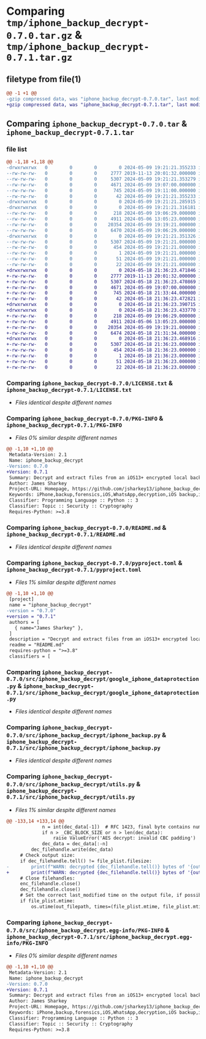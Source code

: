# Comparing `tmp/iphone_backup_decrypt-0.7.0.tar.gz` & `tmp/iphone_backup_decrypt-0.7.1.tar.gz`

## filetype from file(1)

```diff
@@ -1 +1 @@
-gzip compressed data, was "iphone_backup_decrypt-0.7.0.tar", last modified: Thu May  9 19:21:21 2024, max compression
+gzip compressed data, was "iphone_backup_decrypt-0.7.1.tar", last modified: Sat May 18 21:36:23 2024, max compression
```

## Comparing `iphone_backup_decrypt-0.7.0.tar` & `iphone_backup_decrypt-0.7.1.tar`

### file list

```diff
@@ -1,18 +1,18 @@
-drwxrwxrwx   0        0        0        0 2024-05-09 19:21:21.355233 iphone_backup_decrypt-0.7.0/
--rw-rw-rw-   0        0        0     2777 2019-11-13 20:01:32.000000 iphone_backup_decrypt-0.7.0/LICENSE.txt
--rw-rw-rw-   0        0        0     5307 2024-05-09 19:21:21.353279 iphone_backup_decrypt-0.7.0/PKG-INFO
--rw-rw-rw-   0        0        0     4671 2024-05-09 19:07:00.000000 iphone_backup_decrypt-0.7.0/README.md
--rw-rw-rw-   0        0        0      745 2024-05-09 19:11:00.000000 iphone_backup_decrypt-0.7.0/pyproject.toml
--rw-rw-rw-   0        0        0       42 2024-05-09 19:21:21.355233 iphone_backup_decrypt-0.7.0/setup.cfg
-drwxrwxrwx   0        0        0        0 2024-05-09 19:21:21.285915 iphone_backup_decrypt-0.7.0/src/
-drwxrwxrwx   0        0        0        0 2024-05-09 19:21:21.316181 iphone_backup_decrypt-0.7.0/src/iphone_backup_decrypt/
--rw-rw-rw-   0        0        0      218 2024-05-09 19:06:29.000000 iphone_backup_decrypt-0.7.0/src/iphone_backup_decrypt/__init__.py
--rw-rw-rw-   0        0        0     4911 2024-05-06 13:05:23.000000 iphone_backup_decrypt-0.7.0/src/iphone_backup_decrypt/google_iphone_dataprotection.py
--rw-rw-rw-   0        0        0    20354 2024-05-09 19:19:21.000000 iphone_backup_decrypt-0.7.0/src/iphone_backup_decrypt/iphone_backup.py
--rw-rw-rw-   0        0        0     6470 2024-05-09 19:06:29.000000 iphone_backup_decrypt-0.7.0/src/iphone_backup_decrypt/utils.py
-drwxrwxrwx   0        0        0        0 2024-05-09 19:21:21.351326 iphone_backup_decrypt-0.7.0/src/iphone_backup_decrypt.egg-info/
--rw-rw-rw-   0        0        0     5307 2024-05-09 19:21:21.000000 iphone_backup_decrypt-0.7.0/src/iphone_backup_decrypt.egg-info/PKG-INFO
--rw-rw-rw-   0        0        0      454 2024-05-09 19:21:21.000000 iphone_backup_decrypt-0.7.0/src/iphone_backup_decrypt.egg-info/SOURCES.txt
--rw-rw-rw-   0        0        0        1 2024-05-09 19:21:21.000000 iphone_backup_decrypt-0.7.0/src/iphone_backup_decrypt.egg-info/dependency_links.txt
--rw-rw-rw-   0        0        0       51 2024-05-09 19:21:21.000000 iphone_backup_decrypt-0.7.0/src/iphone_backup_decrypt.egg-info/requires.txt
--rw-rw-rw-   0        0        0       22 2024-05-09 19:21:21.000000 iphone_backup_decrypt-0.7.0/src/iphone_backup_decrypt.egg-info/top_level.txt
+drwxrwxrwx   0        0        0        0 2024-05-18 21:36:23.471846 iphone_backup_decrypt-0.7.1/
+-rw-rw-rw-   0        0        0     2777 2019-11-13 20:01:32.000000 iphone_backup_decrypt-0.7.1/LICENSE.txt
+-rw-rw-rw-   0        0        0     5307 2024-05-18 21:36:23.470869 iphone_backup_decrypt-0.7.1/PKG-INFO
+-rw-rw-rw-   0        0        0     4671 2024-05-09 19:07:00.000000 iphone_backup_decrypt-0.7.1/README.md
+-rw-rw-rw-   0        0        0      745 2024-05-18 21:33:44.000000 iphone_backup_decrypt-0.7.1/pyproject.toml
+-rw-rw-rw-   0        0        0       42 2024-05-18 21:36:23.472821 iphone_backup_decrypt-0.7.1/setup.cfg
+drwxrwxrwx   0        0        0        0 2024-05-18 21:36:23.390715 iphone_backup_decrypt-0.7.1/src/
+drwxrwxrwx   0        0        0        0 2024-05-18 21:36:23.433770 iphone_backup_decrypt-0.7.1/src/iphone_backup_decrypt/
+-rw-rw-rw-   0        0        0      218 2024-05-09 19:06:29.000000 iphone_backup_decrypt-0.7.1/src/iphone_backup_decrypt/__init__.py
+-rw-rw-rw-   0        0        0     4911 2024-05-06 13:05:23.000000 iphone_backup_decrypt-0.7.1/src/iphone_backup_decrypt/google_iphone_dataprotection.py
+-rw-rw-rw-   0        0        0    20354 2024-05-09 19:19:21.000000 iphone_backup_decrypt-0.7.1/src/iphone_backup_decrypt/iphone_backup.py
+-rw-rw-rw-   0        0        0     6474 2024-05-18 21:31:34.000000 iphone_backup_decrypt-0.7.1/src/iphone_backup_decrypt/utils.py
+drwxrwxrwx   0        0        0        0 2024-05-18 21:36:23.468916 iphone_backup_decrypt-0.7.1/src/iphone_backup_decrypt.egg-info/
+-rw-rw-rw-   0        0        0     5307 2024-05-18 21:36:23.000000 iphone_backup_decrypt-0.7.1/src/iphone_backup_decrypt.egg-info/PKG-INFO
+-rw-rw-rw-   0        0        0      454 2024-05-18 21:36:23.000000 iphone_backup_decrypt-0.7.1/src/iphone_backup_decrypt.egg-info/SOURCES.txt
+-rw-rw-rw-   0        0        0        1 2024-05-18 21:36:23.000000 iphone_backup_decrypt-0.7.1/src/iphone_backup_decrypt.egg-info/dependency_links.txt
+-rw-rw-rw-   0        0        0       51 2024-05-18 21:36:23.000000 iphone_backup_decrypt-0.7.1/src/iphone_backup_decrypt.egg-info/requires.txt
+-rw-rw-rw-   0        0        0       22 2024-05-18 21:36:23.000000 iphone_backup_decrypt-0.7.1/src/iphone_backup_decrypt.egg-info/top_level.txt
```

### Comparing `iphone_backup_decrypt-0.7.0/LICENSE.txt` & `iphone_backup_decrypt-0.7.1/LICENSE.txt`

 * *Files identical despite different names*

### Comparing `iphone_backup_decrypt-0.7.0/PKG-INFO` & `iphone_backup_decrypt-0.7.1/PKG-INFO`

 * *Files 0% similar despite different names*

```diff
@@ -1,10 +1,10 @@
 Metadata-Version: 2.1
 Name: iphone_backup_decrypt
-Version: 0.7.0
+Version: 0.7.1
 Summary: Decrypt and extract files from an iOS13+ encrypted local backup.
 Author: James Sharkey
 Project-URL: Homepage, https://github.com/jsharkey13/iphone_backup_decrypt
 Keywords: iPhone,backup,forensics,iOS,WhatsApp,decryption,iOS backup,iTunes Backup
 Classifier: Programming Language :: Python :: 3
 Classifier: Topic :: Security :: Cryptography
 Requires-Python: >=3.8
```

### Comparing `iphone_backup_decrypt-0.7.0/README.md` & `iphone_backup_decrypt-0.7.1/README.md`

 * *Files identical despite different names*

### Comparing `iphone_backup_decrypt-0.7.0/pyproject.toml` & `iphone_backup_decrypt-0.7.1/pyproject.toml`

 * *Files 1% similar despite different names*

```diff
@@ -1,10 +1,10 @@
 [project]
 name = "iphone_backup_decrypt"
-version = "0.7.0"
+version = "0.7.1"
 authors = [
   { name="James Sharkey" },
 ]
 description = "Decrypt and extract files from an iOS13+ encrypted local backup."
 readme = "README.md"
 requires-python = ">=3.8"
 classifiers = [
```

### Comparing `iphone_backup_decrypt-0.7.0/src/iphone_backup_decrypt/google_iphone_dataprotection.py` & `iphone_backup_decrypt-0.7.1/src/iphone_backup_decrypt/google_iphone_dataprotection.py`

 * *Files identical despite different names*

### Comparing `iphone_backup_decrypt-0.7.0/src/iphone_backup_decrypt/iphone_backup.py` & `iphone_backup_decrypt-0.7.1/src/iphone_backup_decrypt/iphone_backup.py`

 * *Files identical despite different names*

### Comparing `iphone_backup_decrypt-0.7.0/src/iphone_backup_decrypt/utils.py` & `iphone_backup_decrypt-0.7.1/src/iphone_backup_decrypt/utils.py`

 * *Files 1% similar despite different names*

```diff
@@ -133,14 +133,14 @@
             n = int(dec_data[-1])  # RFC 1423, final byte contains number of padding bytes.
             if n > _CBC_BLOCK_SIZE or n > len(dec_data):
                 raise ValueError('AES decrypt: invalid CBC padding')
             dec_data = dec_data[:-n]
         dec_filehandle.write(dec_data)
     # Check output size:
     if dec_filehandle.tell() != file_plist.filesize:
-        print(f"WARN: decrypted {dec_filehandle.tell()} bytes of '{out_filepath}', expected {file_plist.size} bytes!")
+        print(f"WARN: decrypted {dec_filehandle.tell()} bytes of '{out_filepath}', expected {file_plist.filesize} bytes!")
     # Close filehandles:
     enc_filehandle.close()
     dec_filehandle.close()
     # Set the correct last_modified time on the output file, if possible:
     if file_plist.mtime:
         os.utime(out_filepath, times=(file_plist.mtime, file_plist.mtime))
```

### Comparing `iphone_backup_decrypt-0.7.0/src/iphone_backup_decrypt.egg-info/PKG-INFO` & `iphone_backup_decrypt-0.7.1/src/iphone_backup_decrypt.egg-info/PKG-INFO`

 * *Files 0% similar despite different names*

```diff
@@ -1,10 +1,10 @@
 Metadata-Version: 2.1
 Name: iphone_backup_decrypt
-Version: 0.7.0
+Version: 0.7.1
 Summary: Decrypt and extract files from an iOS13+ encrypted local backup.
 Author: James Sharkey
 Project-URL: Homepage, https://github.com/jsharkey13/iphone_backup_decrypt
 Keywords: iPhone,backup,forensics,iOS,WhatsApp,decryption,iOS backup,iTunes Backup
 Classifier: Programming Language :: Python :: 3
 Classifier: Topic :: Security :: Cryptography
 Requires-Python: >=3.8
```

